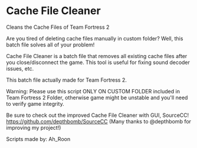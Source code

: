 # Cache File Cleaner
Cleans the Cache Files of Team Fortress 2

Are you tired of deleting cache files manually in custom folder? Well, this batch file solves all of your problem!

Cache File Cleaner is a batch file that removes all existing cache files after you close/disconnect the game. This tool is useful for fixing sound decoder issues, etc.

This batch file actually made for Team Fortress 2.

Warning:
Please use this script ONLY ON CUSTOM FOLDER included in Team Fortress 2 Folder, otherwise game might be unstable and you'll need to verify game integrity.

Be sure to check out the improved Cache File Cleaner with GUI, SourceCC!
https://github.com/depthbomb/SourceCC
(Many thanks to @depthbomb for improving my project!)

Scripts made by:
Ah_Roon
